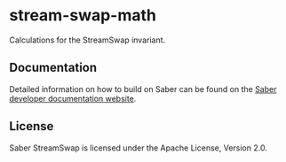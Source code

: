 # stream-swap-math

Calculations for the StreamSwap invariant.

## Documentation

Detailed information on how to build on Saber can be found on the [Saber developer documentation website](https://docs.saber.so/docs/developing/overview).

## License

Saber StreamSwap is licensed under the Apache License, Version 2.0.
